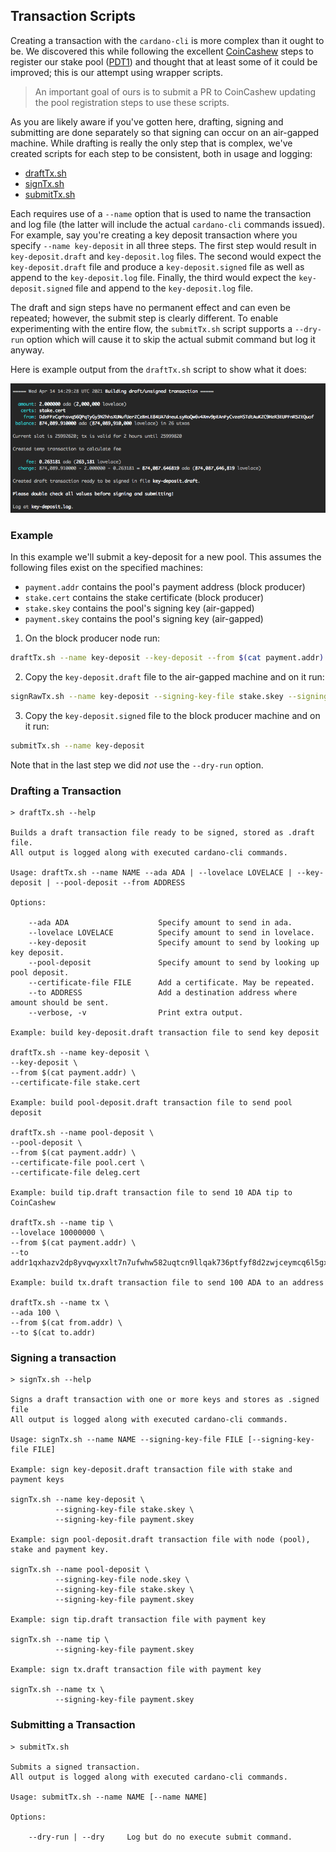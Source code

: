 
## Transaction Scripts

Creating a transaction with the `cardano-cli` is more complex than it ought to be. We discovered this while following the 
excellent [CoinCashew](https://www.coincashew.com/coins/overview-ada/guide-how-to-build-a-haskell-stakepool-node) steps to 
register our stake pool ([PDT1](https://pdtpools.io/)) and thought that at least some of it could be improved; this is our 
attempt using wrapper scripts. 

> An important goal of ours is to submit a PR to CoinCashew updating the pool registration steps to use these scripts.

As you are likely aware if you've gotten here, drafting, signing and submitting are done separately so that signing can occur 
on an air-gapped machine. While drafting is really the only step that is complex, we've created scripts for each step to be 
consistent, both in usage and logging:

* [draftTx.sh](#drafting-a-transaction)
* [signTx.sh](#signing-a-transaction)
* [submitTx.sh](#submitting-a-transaction)

Each requires use of a `--name` option that is used to name the transaction and log file (the latter will include the actual 
`cardano-cli` commands issued). For example, say you're creating a key deposit transaction where you specify `--name key-deposit` 
in all three steps. The first step would result in `key-deposit.draft` and `key-deposit.log` files. The second would expect the 
`key-deposit.draft` file and produce a `key-deposit.signed` file as well as append to the `key-deposit.log` file. Finally, the 
third would expect the `key-deposit.signed` file and append to the `key-deposit.log` file.

The draft and sign steps have no permanent effect and can even be repeated; however, the submit step is clearly different. To 
enable experimenting with the entire flow, the `submitTx.sh` script supports a `--dry-run` option which will cause it to skip 
the actual submit command but log it anyway.
                                    
Here is example output from the `draftTx.sh` script to show what it does:

![plot](./img/draft-transaction.png)

### Example

In this example we'll submit a key-deposit for a new pool. This assumes the following files exist on the specified machines:

* `payment.addr` contains the pool's payment address (block producer)
* `stake.cert` contains the stake certificate (block producer)
* `stake.skey` contains the pool's signing key (air-gapped)
* `payment.skey` contains the pool's signing key (air-gapped)


1. On the block producer node run:
```bash
draftTx.sh --name key-deposit --key-deposit --from $(cat payment.addr) --certificate-file stake.cert
```

2. Copy the `key-deposit.draft` file to the air-gapped machine and on it run:
```bash
signRawTx.sh --name key-deposit --signing-key-file stake.skey --signing-key-file payment.skey
```

3. Copy the `key-deposit.signed` file to the block producer machine and on it run:
```bash
submitTx.sh --name key-deposit
```

Note that in the last step we did *not* use the `--dry-run` option.

### Drafting a Transaction
```
> draftTx.sh --help

Builds a draft transaction file ready to be signed, stored as .draft file.
All output is logged along with executed cardano-cli commands.

Usage: draftTx.sh --name NAME --ada ADA | --lovelace LOVELACE | --key-deposit | --pool-deposit --from ADDRESS

Options:

    --ada ADA                    Specify amount to send in ada.
    --lovelace LOVELACE          Specify amount to send in lovelace.
    --key-deposit                Specify amount to send by looking up key deposit.
    --pool-deposit               Specify amount to send by looking up pool deposit.
    --certificate-file FILE      Add a certificate. May be repeated.
    --to ADDRESS                 Add a destination address where amount should be sent.
    --verbose, -v                Print extra output.

Example: build key-deposit.draft transaction file to send key deposit

draftTx.sh --name key-deposit \
--key-deposit \
--from $(cat payment.addr) \
--certificate-file stake.cert

Example: build pool-deposit.draft transaction file to send pool deposit

draftTx.sh --name pool-deposit \
--pool-deposit \
--from $(cat payment.addr) \
--certificate-file pool.cert \
--certificate-file deleg.cert

Example: build tip.draft transaction file to send 10 ADA tip to CoinCashew

draftTx.sh --name tip \
--lovelace 10000000 \
--from $(cat payment.addr) \
--to addr1qxhazv2dp8yvqwyxxlt7n7ufwhw582uqtcn9llqak736ptfyf8d2zwjceymcq6l5gxht0nx9zwazvtvnn22sl84tgkyq7guw7q

Example: build tx.draft transaction file to send 100 ADA to an address

draftTx.sh --name tx \
--ada 100 \
--from $(cat from.addr) \
--to $(cat to.addr)
```
### Signing a transaction
```
> signTx.sh --help

Signs a draft transaction with one or more keys and stores as .signed file
All output is logged along with executed cardano-cli commands.

Usage: signTx.sh --name NAME --signing-key-file FILE [--signing-key-file FILE]

Example: sign key-deposit.draft transaction file with stake and payment keys

signTx.sh --name key-deposit \
          --signing-key-file stake.skey \
          --signing-key-file payment.skey

Example: sign pool-deposit.draft transaction file with node (pool), stake and payment key.

signTx.sh --name pool-deposit \
          --signing-key-file node.skey \
          --signing-key-file stake.skey \
          --signing-key-file payment.skey

Example: sign tip.draft transaction file with payment key

signTx.sh --name tip \
          --signing-key-file payment.skey

Example: sign tx.draft transaction file with payment key

signTx.sh --name tx \
          --signing-key-file payment.skey
```
 
### Submitting a Transaction

``` 
> submitTx.sh

Submits a signed transaction.
All output is logged along with executed cardano-cli commands.

Usage: submitTx.sh --name NAME [--name NAME]

Options:

    --dry-run | --dry     Log but do no execute submit command.
```
                                                               
